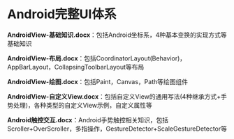# Android完整UI体系

**AndroidView-基础知识.docx**：包括Android坐标系，4种基本变换的实现方式等基础知识

**AndroidView-布局.docx**：包括CoordinatorLayout(Behavior)，AppBarLayout，CollapsingToolbarLayout等布局

**AndroidView-绘图.docx**：包括Paint，Canvas，Path等绘图组件

**AndroidView-自定义View.docx**：包括自定义View的通用写法(4种继承方式+手势处理)，各种类型的自定义View示例，自定义属性等

**Android触控交互.docx**：Android手势触控相关知识，包括Scroller+OverScroller，多指操作，GestureDetector+ScaleGestureDetector等











